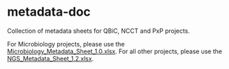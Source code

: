 # metadata-doc
Collection of metadata sheets for QBiC, NCCT and PxP projects.

For Microbiology projects, please use the [Microbiology_Metadata_Sheet_1.0.xlsx](https://github.com/qbicsoftware/metadata-doc/blob/master/Microbiology_Metadata_Sheet_1.0.xlsx).
For all other projects, please use the [NGS_Metadata_Sheet_1.2.xlsx](https://github.com/qbicsoftware/metadata-doc/blob/master/NGS_Metadata_Sheet_1.2.xlsx).